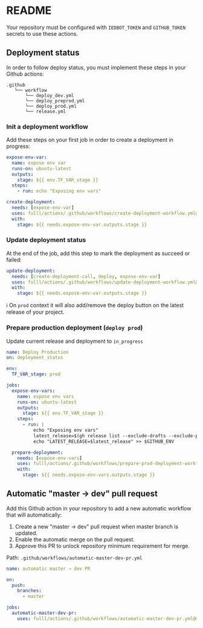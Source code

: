 # README

Your repository must be configured with `IEDBOT_TOKEN` and `GITHUB_TOKEN` secrets to use these actions.

## Deployment status

In order to follow deploy status, you must implement these steps in your Github actions:

```
.github
   └── workflow
       └── deploy_dev.yml
       └── deploy_preprod.yml
       └── deploy_prod.yml
       └── release.yml
```

### Init a deployment workflow

Add these steps on your first job in order to create a deployment in progress:

```yaml
expose-env-var:
  name: expose env var
  runs-on: ubuntu-latest
  outputs:
    stage: ${{ env.TF_VAR_stage }}
  steps:
    - run: echo "Exposing env vars"

create-deployment:
  needs: [expose-env-var]
  uses: fulll/actions/.github/workflows/create-deployment-workflow.yml@master
  with:
    stage: ${{ needs.expose-env-var.outputs.stage }}
```

### Update deployment status

At the end of the job, add this step to mark the deployment as succeed or failed:

```yaml
update-deployment:
  needs: [create-deployment-call, deploy, expose-env-var]
  uses: fulll/actions/.github/workflows/update-deployment-workflow.yml@master
  with:
    stage: ${{ needs.expose-env-var.outputs.stage }}
```

:information_source: On `prod` context it will also add/remove the deploy button on the latest release of your project.

### Prepare production deployment (`deploy prod`)

Update current release and deployment to `in_progress`

```yaml
name: Deploy Production
on: deployment_status

env:
  TF_VAR_stage: prod

jobs:
  expose-env-vars:
    name: expose env vars
    runs-on: ubuntu-latest
    outputs:
      stage: ${{ env.TF_VAR_stage }}
    steps:
      - run: |
          echo "Exposing env vars"
          latest_release=$(gh release list --exclude-drafts --exclude-pre-releases -L 1 -R '$GITHUB_REPOSITORY' | cut -f 3)
          echo "LATEST_RELEASE=$latest_release" >> $GITHUB_ENV

  prepare-deployment:
    needs: [expose-env-vars]
    uses: fulll/actions/.github/workflows/prepare-prod-deployment-workflow.yml@master
    with:
      stage: ${{ needs.expose-env-vars.outputs.stage }}
```

## Automatic "master → dev" pull request

Add this Github action in your repository to add a new automatic workflow that will automatically:

1. Create a new "master → dev" pull request when master branch is updated.
2. Enable the automatic merge on the pull request.
3. Approve this PR to unlock repository minimum requirement for merge.

Path: `.github/workflows/automatic-master-dev-pr.yml`

```yaml
name: automatic master → dev PR

on:
  push:
    branches:
      - master

jobs:
  automatic-master-dev-pr:
    uses: fulll/actions/.github/workflows/automatic-master-dev-pr.yml@master
```
